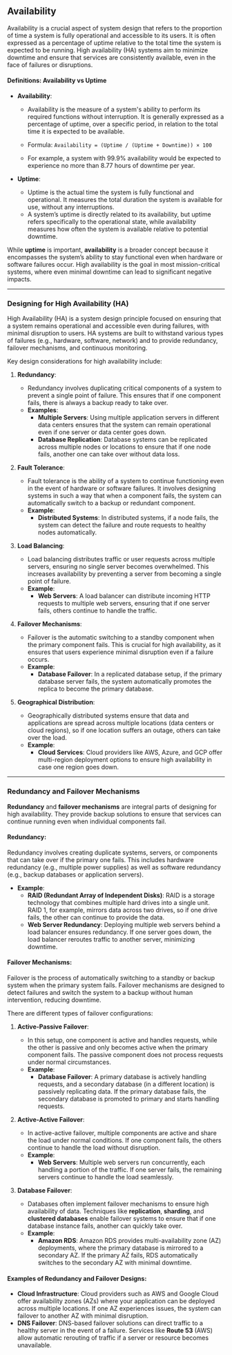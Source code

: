 ## **Availability**

Availability is a crucial aspect of system design that refers to the proportion of time a system is fully operational and accessible to its users. It is often expressed as a percentage of uptime relative to the total time the system is expected to be running. High availability (HA) systems aim to minimize downtime and ensure that services are consistently available, even in the face of failures or disruptions.

#### **Definitions: Availability vs Uptime**

-   **Availability**:
    
    -   Availability is the measure of a system's ability to perform its required functions without interruption. It is generally expressed as a percentage of uptime, over a specific period, in relation to the total time it is expected to be available.
    -   Formula: `Availability = (Uptime / (Uptime + Downtime)) × 100`


    -   For example, a system with 99.9% availability would be expected to experience no more than 8.77 hours of downtime per year.
-   **Uptime**:
    
    -   Uptime is the actual time the system is fully functional and operational. It measures the total duration the system is available for use, without any interruptions.
    -   A system’s uptime is directly related to its availability, but uptime refers specifically to the operational state, while availability measures how often the system is available relative to potential downtime.

While **uptime** is important, **availability** is a broader concept because it encompasses the system’s ability to stay functional even when hardware or software failures occur. High availability is the goal in most mission-critical systems, where even minimal downtime can lead to significant negative impacts.

----------

### **Designing for High Availability (HA)**

High Availability (HA) is a system design principle focused on ensuring that a system remains operational and accessible even during failures, with minimal disruption to users. HA systems are built to withstand various types of failures (e.g., hardware, software, network) and to provide redundancy, failover mechanisms, and continuous monitoring.

Key design considerations for high availability include:

1.  **Redundancy**:
    
    -   Redundancy involves duplicating critical components of a system to prevent a single point of failure. This ensures that if one component fails, there is always a backup ready to take over.
    -   **Examples**:
        -   **Multiple Servers**: Using multiple application servers in different data centers ensures that the system can remain operational even if one server or data center goes down.
        -   **Database Replication**: Database systems can be replicated across multiple nodes or locations to ensure that if one node fails, another one can take over without data loss.
2.  **Fault Tolerance**:
    
    -   Fault tolerance is the ability of a system to continue functioning even in the event of hardware or software failures. It involves designing systems in such a way that when a component fails, the system can automatically switch to a backup or redundant component.
    -   **Example**:
        -   **Distributed Systems**: In distributed systems, if a node fails, the system can detect the failure and route requests to healthy nodes automatically.
3.  **Load Balancing**:
    
    -   Load balancing distributes traffic or user requests across multiple servers, ensuring no single server becomes overwhelmed. This increases availability by preventing a server from becoming a single point of failure.
    -   **Example**:
        -   **Web Servers**: A load balancer can distribute incoming HTTP requests to multiple web servers, ensuring that if one server fails, others continue to handle the traffic.
4.  **Failover Mechanisms**:
    
    -   Failover is the automatic switching to a standby component when the primary component fails. This is crucial for high availability, as it ensures that users experience minimal disruption even if a failure occurs.
    -   **Example**:
        -   **Database Failover**: In a replicated database setup, if the primary database server fails, the system automatically promotes the replica to become the primary database.
5.  **Geographical Distribution**:
    
    -   Geographically distributed systems ensure that data and applications are spread across multiple locations (data centers or cloud regions), so if one location suffers an outage, others can take over the load.
    -   **Example**:
        -   **Cloud Services**: Cloud providers like AWS, Azure, and GCP offer multi-region deployment options to ensure high availability in case one region goes down.

----------

### **Redundancy and Failover Mechanisms**

**Redundancy** and **failover mechanisms** are integral parts of designing for high availability. They provide backup solutions to ensure that services can continue running even when individual components fail.

#### **Redundancy**:

Redundancy involves creating duplicate systems, servers, or components that can take over if the primary one fails. This includes hardware redundancy (e.g., multiple power supplies) as well as software redundancy (e.g., backup databases or application servers).

-   **Example**:
    -   **RAID (Redundant Array of Independent Disks)**: RAID is a storage technology that combines multiple hard drives into a single unit. RAID 1, for example, mirrors data across two drives, so if one drive fails, the other can continue to provide the data.
    -   **Web Server Redundancy**: Deploying multiple web servers behind a load balancer ensures redundancy. If one server goes down, the load balancer reroutes traffic to another server, minimizing downtime.

#### **Failover Mechanisms**:

Failover is the process of automatically switching to a standby or backup system when the primary system fails. Failover mechanisms are designed to detect failures and switch the system to a backup without human intervention, reducing downtime.

There are different types of failover configurations:

1.  **Active-Passive Failover**:
    
    -   In this setup, one component is active and handles requests, while the other is passive and only becomes active when the primary component fails. The passive component does not process requests under normal circumstances.
    -   **Example**:
        -   **Database Failover**: A primary database is actively handling requests, and a secondary database (in a different location) is passively replicating data. If the primary database fails, the secondary database is promoted to primary and starts handling requests.
2.  **Active-Active Failover**:
    
    -   In active-active failover, multiple components are active and share the load under normal conditions. If one component fails, the others continue to handle the load without disruption.
    -   **Example**:
        -   **Web Servers**: Multiple web servers run concurrently, each handling a portion of the traffic. If one server fails, the remaining servers continue to handle the load seamlessly.
3.  **Database Failover**:
    
    -   Databases often implement failover mechanisms to ensure high availability of data. Techniques like **replication**, **sharding**, and **clustered databases** enable failover systems to ensure that if one database instance fails, another can quickly take over.
    -   **Example**:
        -   **Amazon RDS**: Amazon RDS provides multi-availability zone (AZ) deployments, where the primary database is mirrored to a secondary AZ. If the primary AZ fails, RDS automatically switches to the secondary AZ with minimal downtime.

#### **Examples of Redundancy and Failover Designs**:

-   **Cloud Infrastructure**: Cloud providers such as AWS and Google Cloud offer availability zones (AZs) where your application can be deployed across multiple locations. If one AZ experiences issues, the system can failover to another AZ with minimal disruption.
-   **DNS Failover**: DNS-based failover solutions can direct traffic to a healthy server in the event of a failure. Services like **Route 53** (AWS) allow automatic rerouting of traffic if a server or resource becomes unavailable.